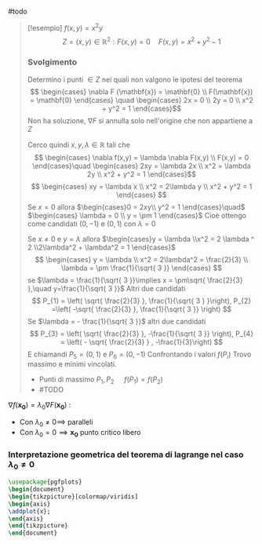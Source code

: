 #todo
>[!esempio]
>$f(x,y) = x^2y$
> $$ Z = {(x,y) \in \mathbb{R}^2 : F(x,y) = 0}\quad F(x,y) = x^2 +y^2 - 1 $$
> 
> ### Svolgimento
> Determino i punti $\in Z$ nei quali non valgono le ipotesi del teorema
>  $$ \begin{cases}
\nabla F (\mathbf{x}) = \mathbf{0} \\
F(\mathbf{x}) = \mathbf{0}
\end{cases}
\quad \begin{cases}
> 2x = 0 \\
2y = 0 \\
x^2 + y^2 = 1
\end{cases}$$
Non ha soluzione, $\nabla F$ si annulla solo nell'origine che non appartiene a $Z$
>
> Cerco quindi $x,y,\lambda \in \mathbb{R}$ tali che
> $$ \begin{cases}
>\nabla f(x,y) = \lambda \nabla F(x,y) \\
>F(x,y) = 0
\end{cases}\quad
\begin{cases}
>2xy = \lambda 2x \\
x^2 = \lambda 2y \\
>x^2 + y^2 = 1
\end{cases}$$
>$$ \begin{cases}
>xy = \lambda x \\
x^2 = 2\lambda y \\
x^2 + y^2 = 1
>\end{cases} $$
>Se $x = 0$ allora $\begin{cases}0 = 2xy\\
>y^2 = 1
\end{cases}\quad$ $\begin{cases} \lambda = 0 \\
y = \pm 1
\end{cases}$
Cioè ottengo come candidati $(0,-1)$ e $(0,1)$ con $\lambda = 0$
>
>Se $x \neq 0$ e $y = \lambda$ allora $\begin{cases}y = \lambda
\\x^2 = 2 \lambda ^ 2
\\2\lambda^2 + \lambda^2 = 1
\end{cases}$
>$$ \begin{cases}
>y = \lambda \\
x^2 = 2\lambda^2 = \frac{2}{3} \\
\lambda = \pm \frac{1}{\sqrt{ 3 }}
>\end{cases} $$
>se $\lambda = \frac{1}{\sqrt{ 3 }}\implies x = \pm\sqrt{ \frac{2}{3} },\quad y=\frac{1}{\sqrt{ 3 }}$
>Altri due candidati
>$$ P_{1} = \left( \sqrt{ \frac{2}{3} }, \frac{1}{\sqrt{ 3 } }\right), P_{2} =\left( -\sqrt{ \frac{2}{3} }, \frac{1}{\sqrt{ 3 }}  \right) $$
>Se $\lambda = - \frac{1}{\sqrt{ 3 }}$ altri due candidati
>$$ P_{3} = \left( \sqrt{ \frac{2}{3} }, -\frac{1}{\sqrt{ 3 }} \right), P_{4} = \left( - \sqrt{ \frac{2}{3} } , -\frac{1}{3}\right)  $$
>E chiamandi $P_{5} = (0,1)$ e $P_{6} = (0,-1)$ 
>Confrontando i valori $f(P_{i})$
>Trovo massimo e minimi vincolati.
>- Punti di massimo $P_{1},P_{2}$ $\quad f(P_{1}) = f(P_{2})$
>- #TODO 


$\nabla f(\mathbf{x_{0}}) = \lambda_{0} \nabla F(\mathbf{x_{0}})$ :
- Con $\lambda_{0} \neq 0 \implies$ paralleli
- Con $\lambda_{0} = 0 \implies \mathbf{x_{0}}$ punto critico libero



### Interpretazione geometrica del teorema di lagrange nel caso $\lambda_{0} \neq 0$

```tikz
\usepackage{pgfplots}
\begin{document}
\begin{tikzpicture}[colormap/viridis]
\begin{axis}
\addplot{x};
\end{axis}
\end{tikzpicture}
\end{document}
```
